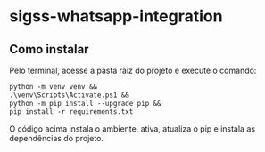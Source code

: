 # sigss-whatsapp-integration

## Como instalar

Pelo terminal, acesse a pasta raiz do projeto e execute o comando:

```ps
python -m venv venv && 
.\venv\Scripts\Activate.ps1 && 
python -m pip install --upgrade pip && 
pip install -r requirements.txt
```

O código acima instala o ambiente, ativa, atualiza o pip e instala as dependências do projeto.